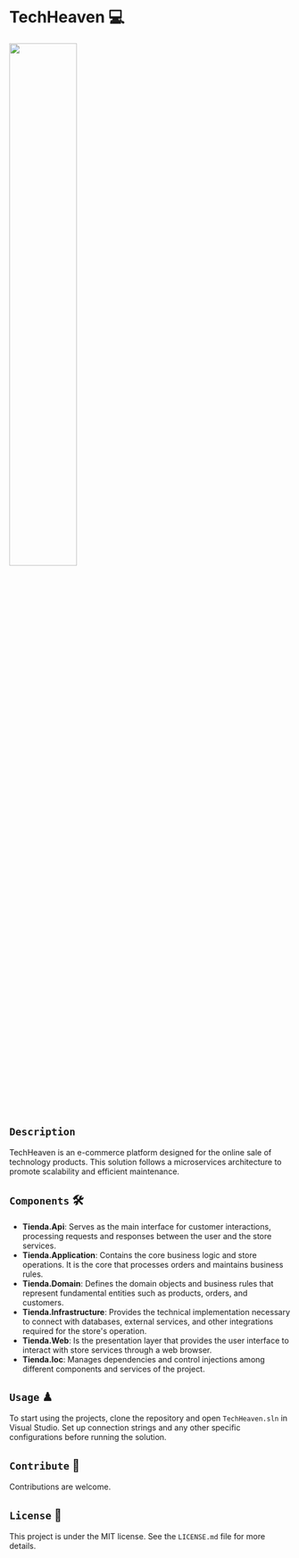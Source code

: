 # TechHeaven 💻

<img src="https://github.com/K3ury99/Tech-Heaven/assets/128008789/10a1a5d2-3200-4b59-9e67-38c6319ea7c5" width="49%"></img>

## `Description`
TechHeaven is an e-commerce platform designed for the online sale of technology products. This solution follows a microservices architecture to promote scalability and efficient maintenance.

## `Components` 🛠

- **Tienda.Api**: Serves as the main interface for customer interactions, processing requests and responses between the user and the store services.
- **Tienda.Application**: Contains the core business logic and store operations. It is the core that processes orders and maintains business rules.
- **Tienda.Domain**: Defines the domain objects and business rules that represent fundamental entities such as products, orders, and customers.
- **Tienda.Infrastructure**: Provides the technical implementation necessary to connect with databases, external services, and other integrations required for the store's operation.
- **Tienda.Web**: Is the presentation layer that provides the user interface to interact with store services through a web browser.
- **Tienda.Ioc**: Manages dependencies and control injections among different components and services of the project.

## `Usage` ♟
To start using the projects, clone the repository and open `TechHeaven.sln` in Visual Studio. Set up connection strings and any other specific configurations before running the solution.

## `Contribute` 🔗
Contributions are welcome. 

## `License` 🎇
This project is under the MIT license. See the `LICENSE.md` file for more details.
